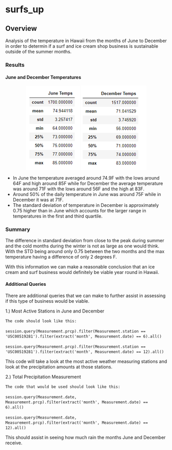 # surfs_up

## Overview
Analysis of the temperature in Hawaii from the months of June to December in order to determin if a surf and ice cream shop business is sustainable outside of the summer months.

### Results

#### June and December Temperatures
<p align = "center">
<img src ="https://github.com/Changscorner/surfs_up/blob/main/Resources/Table%202.png"> 
<img src = "https://github.com/Changscorner/surfs_up/blob/main/Resources/Table%201.png">

- In June the temperature averaged around 74.9F with the lows around 64F and high around 85F while for December the average temperature was around 71F with the lows around 56F and the high at 83F.
- Around 50% of the daily temperature in June was around 75F while in December it was at 71F.
- The standard deviation of temperature in December is approximately 0.75 higher than in June which accounts for the larger range in temperatures in the first and third quartile.


### Summary

The difference in standard deviation from close to the peak during summer and the cold months during the winter is not as large as one would think. 
With the STD being around only 0.75 between the two months and the max temperature having a difference of only 2 degrees F.

With this information we can make a reasonable conclusion that an ice cream and surf business would definitely be viable year round in Hawaii. 
 
#### Additional Queries
There are additional queries that we can make to further assist in assessing if this type of business would be viable.

1.) Most Active Stations in June and December

	The code should look like this:
	
	session.query(Measurement.prcp).filter(Measurement.station == 'USC00519281').filter(extract('month', Measurement.date) == 6).all()
	
	session.query(Measurement.prcp).filter(Measurement.station == 'USC00519281').filter(extract('month', Measurement.date) == 12).all()

This code will take a look at the most active weather measuring stations and look at the precipitation amounts at those stations.

2.) Total Precipitation Measurement

	The code that would be used should look like this:
	
	session.query(Measurement.date, Measurement.prcp).filter(extract('month', Measurement.date) == 6).all()
	
	session.query(Measurement.date, Measurement.prcp).filter(extract('month', Measurement.date) == 12).all()
	
This should assist in seeing how much rain the months June and December receive.
